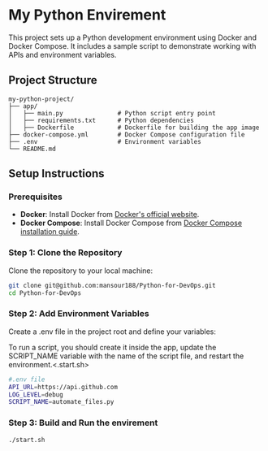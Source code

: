 # My Python Envirement 

This project sets up a Python development environment using Docker and Docker Compose. It includes a sample script to demonstrate working with APIs and environment variables.

## Project Structure


```plaintext
my-python-project/
├── app/
│   ├── main.py               # Python script entry point
│   ├── requirements.txt      # Python dependencies
│   ├── Dockerfile            # Dockerfile for building the app image
├── docker-compose.yml        # Docker Compose configuration file
├── .env                      # Environment variables
└── README.md      

```
## Setup Instructions

### Prerequisites

- **Docker**: Install Docker from [Docker's official website](https://www.docker.com/get-started).
- **Docker Compose**: Install Docker Compose from [Docker Compose installation guide](https://docs.docker.com/compose/install/).

### Step 1: Clone the Repository

Clone the repository to your local machine:

```bash
git clone git@github.com:mansour188/Python-for-DevOps.git
cd Python-for-DevOps
```
### Step 2: Add Environment Variables

Create a .env file in the project root and define your variables:

To run a script, you should create it inside the app, update the SCRIPT_NAME variable with the name of the script file, and restart the environment.<.start.sh>

```bash
#.env file
API_URL=https://api.github.com
LOG_LEVEL=debug
SCRIPT_NAME=automate_files.py
```



### Step 3: Build and Run the envirement 
```bash
./start.sh
```

